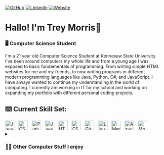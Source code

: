 [![GitHub](https://img.shields.io/badge/GitHub-TreyBMorris-black)](https://github.com/TreyBMorris)
[![LinkedIn](https://img.shields.io/badge/LinkedIn-treybmorris-blue)](https://www.linkedin.com/in/treybmorris/)
[![Website](https://img.shields.io/badge/Website-treymorris.me-yellow)](http://treymorris.me/)


# Hallo! I'm **Trey Morris**👋
### 🖥️ Computer Science Student

I'm a 21 year old Computer Science Student at Kennesaw State University. I've been around computers my whole life and from a young age I was exposed to basic fundementals of programming. From writing simple HTML websites for me and my friends, to now writing programs in different modern programming languages like Java, Python, C#, and JavaScript. I have always wanted to continue my understanding in the world of computing. I currently am working in IT for my school and working on expanding my portfolio with different personal coding projects.




## ⌨️ Current Skill Set:
<img align="left" alt="Java" width="30px" style="padding-right:10px;" src="https://cdn.jsdelivr.net/gh/devicons/devicon/icons/java/java-original.svg"/>
<img align="left" alt="CSharp" width="30px" style="padding-right:10px;" src="https://cdn.jsdelivr.net/gh/devicons/devicon/icons/csharp/csharp-original.svg" />          
<img align="left" alt="Python" width="30px" style="padding-right:10px;" src="https://cdn.jsdelivr.net/gh/devicons/devicon/icons/python/python-original.svg" />
<img align="left" alt="JavaScript" width="30px" style="padding-right:10px;" src="https://cdn.jsdelivr.net/gh/devicons/devicon/icons/javascript/javascript-original.svg" />          
<img align="left" alt="HTML5" width="30px" style="padding-right:10px;" src="https://cdn.jsdelivr.net/gh/devicons/devicon/icons/html5/html5-original.svg" />
<img align="left" alt="CSS3" width="30px" style="padding-right:10px;" src="https://cdn.jsdelivr.net/gh/devicons/devicon/icons/css3/css3-original.svg" />
<img align="left" alt="GitHub" width="30px" style="padding-right:10px;" src="https://cdn.jsdelivr.net/gh/devicons/devicon/icons/github/github-original.svg" />
<img align="left" alt="Linux" width="30px" style="padding-right:10px;" src="https://cdn.jsdelivr.net/gh/devicons/devicon/icons/linux/linux-original.svg" />
<img align="left" alt="Markdown" width="30px" style="padding-right:10px;" src="https://cdn.jsdelivr.net/gh/devicons/devicon/icons/markdown/markdown-original.svg" />
<img align="left" alt="Azure" width="30px" style="padding-right:10px;" src="https://cdn.jsdelivr.net/gh/devicons/devicon/icons/azure/azure-original.svg"/>
<img align="left" alt="MongoDB" width="30px" style="padding-right:10px;" src="https://cdn.jsdelivr.net/gh/devicons/devicon/icons/mongodb/mongodb-original.svg" />
          
<br />
<br />

<details>
 <summary><h3>👨‍💻 Other Computer Stuff I enjoy</h3></summary>
 <ul>
   <li>Linux Ricing🍚: I am currently learning about Linux, with my current linux distro being Debian 12. I have taken an enjoyment to learning about customizing my UI experience and my machine. More about linux "ricing" <a href = "https://excaliburzero.gitbooks.io/an-introduction-to-linux-ricing/content/ricing.html">here</a>.</li>
   <li>NeoVim/Vim🕹️: HELP!!! HOW DO I EXIT????</li>
   <li>PC Building🪛: I have always enjoyed watching Linus Tech Tips and other PC builders on YouTube. I built my first computer shortly before the COVID-19 pandemic in 2020 when computer part prices went through the roof. Great timing.</li>
   <li>Front-End Frameworks🔗: I enjoy making websites, and have enjoyed working with the backend side of web development. I've enjoyed working with APIs and databases. The next thing I really want to learn with web-development is a front-end framework like React or Angular. I hope to learn a front-end framework to enjoy the full-stack aspect of being a web developer and add more tools to my toolbelt.</li>
   <li>Rust🦀: I've heard a lot about the Rust programming language. I plan on trying to do some small CLI side projects with Rust to learn about the language and see if I really enjoy it. Any projects with Rust will be posted on my GitHub.</li>
   
 </ul>
 


